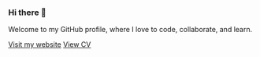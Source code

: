 ### Hi there 👋
Welcome to my GitHub profile, where I love to code, collaborate, and learn.

[Visit my website](https://muzalee.github.io)
[View CV](https://muzalee.github.io\assets\resume.pdf)
